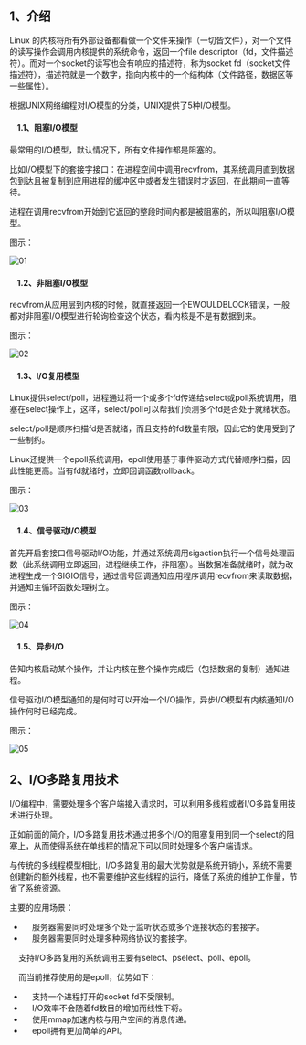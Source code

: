 ## 1、介绍

Linux 的内核将所有外部设备都看做一个文件来操作（一切皆文件），对一个文件的读写操作会调用内核提供的系统命令，返回一个file descriptor（fd，文件描述符）。而对一个socket的读写也会有响应的描述符，称为socket fd（socket文件描述符），描述符就是一个数字，指向内核中的一个结构体（文件路径，数据区等一些属性）。

根据UNIX网络编程对I/O模型的分类，UNIX提供了5种I/O模型。

####     1.1、阻塞I/O模型

最常用的I/O模型，默认情况下，所有文件操作都是阻塞的。

比如I/O模型下的套接字接口：在进程空间中调用recvfrom，其系统调用直到数据包到达且被复制到应用进程的缓冲区中或者发生错误时才返回，在此期间一直等待。

进程在调用recvfrom开始到它返回的整段时间内都是被阻塞的，所以叫阻塞I/O模型。

图示：

![](http://blog.anxpp.com/usr/uploads/2016/05/1140040694.png "01")

####     1.2、非阻塞I/O模型

recvfrom从应用层到内核的时候，就直接返回一个EWOULDBLOCK错误，一般都对非阻塞I/O模型进行轮询检查这个状态，看内核是不是有数据到来。

图示：

![](http://blog.anxpp.com/usr/uploads/2016/05/2665563581.png "02")

####     1.3、I/O复用模型

Linux提供select/poll，进程通过将一个或多个fd传递给select或poll系统调用，阻塞在select操作上，这样，select/poll可以帮我们侦测多个fd是否处于就绪状态。

select/poll是顺序扫描fd是否就绪，而且支持的fd数量有限，因此它的使用受到了一些制约。

Linux还提供一个epoll系统调用，epoll使用基于事件驱动方式代替顺序扫描，因此性能更高。当有fd就绪时，立即回调函数rollback。

图示：

![](http://blog.anxpp.com/usr/uploads/2016/05/860854051.png "03")

####     1.4、信号驱动I/O模型

首先开启套接口信号驱动I/O功能，并通过系统调用sigaction执行一个信号处理函数（此系统调用立即返回，进程继续工作，非阻塞）。当数据准备就绪时，就为改进程生成一个SIGIO信号，通过信号回调通知应用程序调用recvfrom来读取数据，并通知主循环函数处理树立。

图示：

![](http://blog.anxpp.com/usr/uploads/2016/05/3322063871.png "04")

####     1.5、异步I/O

告知内核启动某个操作，并让内核在整个操作完成后（包括数据的复制）通知进程。

信号驱动I/O模型通知的是何时可以开始一个I/O操作，异步I/O模型有内核通知I/O操作何时已经完成。

图示：

![](http://blog.anxpp.com/usr/uploads/2016/05/4059852491.png "05")

## 2、I/O多路复用技术

I/O编程中，需要处理多个客户端接入请求时，可以利用多线程或者I/O多路复用技术进行处理。

正如前面的简介，I/O多路复用技术通过把多个I/O的阻塞复用到同一个select的阻塞上，从而使得系统在单线程的情况下可以同时处理多个客户端请求。

与传统的多线程模型相比，I/O多路复用的最大优势就是系统开销小，系统不需要创建新的额外线程，也不需要维护这些线程的运行，降低了系统的维护工作量，节省了系统资源。

主要的应用场景：

*     服务器需要同时处理多个处于监听状态或多个连接状态的套接字。
*     服务器需要同时处理多种网络协议的套接字。

    支持I/O多路复用的系统调用主要有select、pselect、poll、epoll。

    而当前推荐使用的是epoll，优势如下：

*     支持一个进程打开的socket fd不受限制。
*     I/O效率不会随着fd数目的增加而线性下将。
*     使用mmap加速内核与用户空间的消息传递。
*     epoll拥有更加简单的API。



